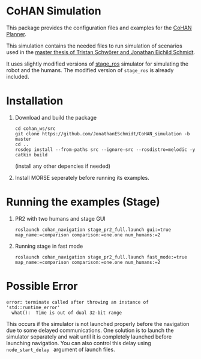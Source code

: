 
# CoHAN Simulation

This package provides the configuration files and examples for the [CoHAN Planner](https://github.com/sphanit/CoHAN_Planner).

This simulation contains the needed files to run simulation of scenarios used in the [master thesis of Tristan Schwörer and Jonathan Eichild Schmidt](https://github.com/Tristan9497/master-thesis).

It uses slightly modified versions of [stage_ros](https://github.com/ros-simulation/stage_ros) simulator for simulating the robot and the humans. The modified version of ```stage_ros``` is already included.

# Installation
1. Download and build the package
	```
	cd cohan_ws/src
	git clone https://github.com/JonathanESchmidt/CoHAN_simulation -b master
	cd ..
	rosdep install --from-paths src --ignore-src --rosdistro=melodic -y
	catkin build
	```
	(install any other depencies if needed)
	
2. Install MORSE seperately before running its examples.
# Running the examples (Stage)
1. PR2 with two humans and stage GUI
	```
	roslaunch cohan_navigation stage_pr2_full.launch gui:=true map_name:=comparison comparison:=one.one num_humans:=2
	```
2. Running stage in fast mode
	```
	roslaunch cohan_navigation stage_pr2_full.launch fast_mode:=true map_name:=comparison comparison:=one.one num_humans:=2
	```

# Possible Error
```
error: terminate called after throwing an instance of 'std::runtime_error'
  what():  Time is out of dual 32-bit range
```
This occurs if the simulator is not launched properly before the navigation due to some delayed communications. One solution is to launch the simulator separately and wait until it is completely launched before launching navigation. You can also control this delay using ```node_start_delay ``` argument of launch files.

